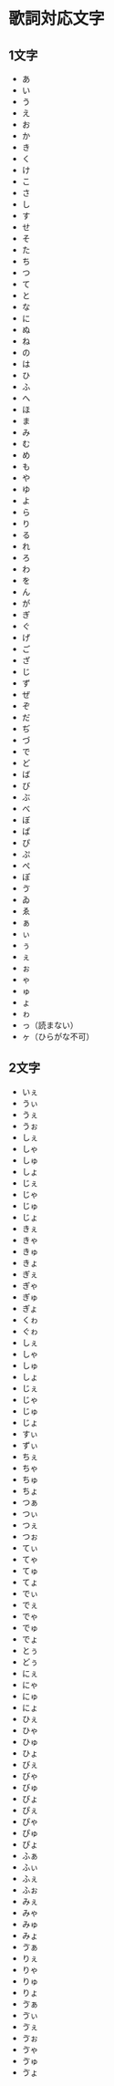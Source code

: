 # 歌詞対応文字
## 1文字
- あ
- い
- う
- え
- お
- か
- き
- く
- け
- こ
- さ
- し
- す
- せ
- そ
- た
- ち
- つ
- て
- と
- な
- に
- ぬ
- ね
- の
- は
- ひ
- ふ
- へ
- ほ
- ま
- み
- む
- め
- も
- や
- ゆ
- よ
- ら
- り
- る
- れ
- ろ
- わ
- を
- ん
- が
- ぎ
- ぐ
- げ
- ご
- ざ
- じ
- ず
- ぜ
- ぞ
- だ
- ぢ
- づ
- で
- ど
- ば
- び
- ぶ
- べ
- ぼ
- ぱ
- ぴ
- ぷ
- ぺ
- ぽ
- ゔ
- ゐ
- ゑ
- ぁ
- ぃ
- ぅ
- ぇ
- ぉ
- ゃ
- ゅ
- ょ
- ゎ
- っ（読まない）
- ヶ（ひらがな不可）
## 2文字
- いぇ
- うぃ
- うぇ
- うぉ
- しぇ
- しゃ
- しゅ
- しょ
- じぇ
- じゃ
- じゅ
- じょ
- きぇ
- きゃ
- きゅ
- きょ
- ぎぇ
- ぎゃ
- ぎゅ
- ぎょ
- くゎ
- ぐゎ
- しぇ
- しゃ
- しゅ
- しょ
- じぇ
- じゃ
- じゅ
- じょ
- すぃ
- ずぃ
- ちぇ
- ちゃ
- ちゅ
- ちょ
- つぁ
- つぃ
- つぇ
- つぉ
- てぃ
- てゃ
- てゅ
- てょ
- でぃ
- でぇ
- でゃ
- でゅ
- でょ
- とぅ
- どぅ
- にぇ
- にゃ
- にゅ
- にょ
- ひぇ
- ひゃ
- ひゅ
- ひょ
- びぇ
- びゃ
- びゅ
- びょ
- ぴぇ
- ぴゃ
- ぴゅ
- ぴょ
- ふぁ
- ふぃ
- ふぇ
- ふぉ
- みぇ
- みゃ
- みゅ
- みょ
- ゔぁ
- りぇ
- りゃ
- りゅ
- りょ
- ゔぁ
- ゔぃ
- ゔぇ
- ゔぉ
- ゔゃ
- ゔゅ
- ゔょ